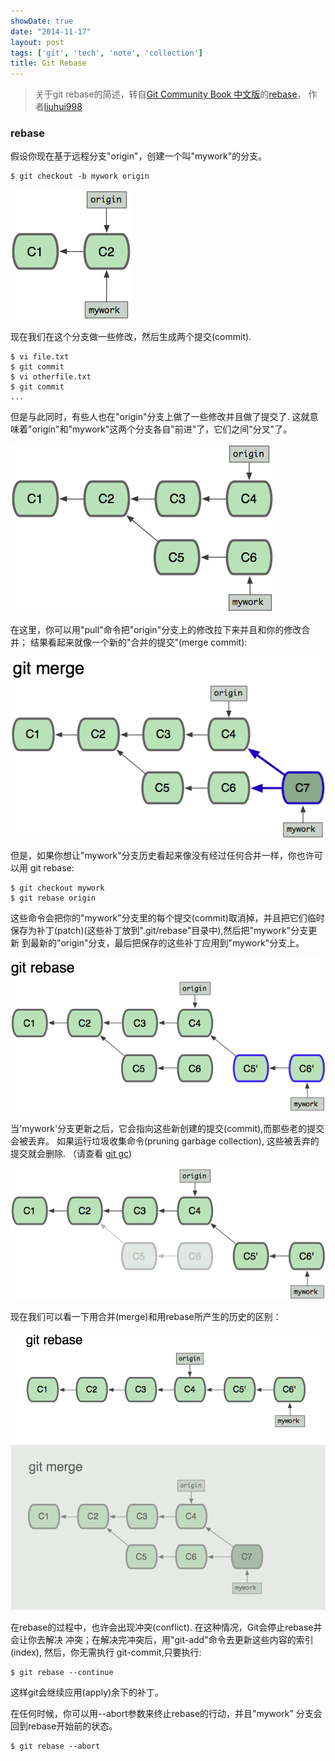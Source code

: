 ```yaml
---
showDate: true
date: "2014-11-17"
layout: post
tags: ['git', 'tech', 'note', 'collection']
title: Git Rebase
---
```


>关于git rebase的简述，转自<a href="//gitbook.liuhui998.com/index.html" target="_blank">Git Community Book 中文版</a>的<a href="//gitbook.liuhui998.com/4_2.html" target="_blank">rebase</a>， 作者<a href="//www.liuhui998.com" target="_blank">liuhui998</a>

### rebase

假设你现在基于远程分支"origin"，创建一个叫"mywork"的分支。

```
$ git checkout -b mywork origin
```

<!--more-->

![image](/images/git-rebase/rebase.png)

现在我们在这个分支做一些修改，然后生成两个提交(commit).

```
$ vi file.txt
$ git commit
$ vi otherfile.txt
$ git commit
...
```

但是与此同时，有些人也在"origin"分支上做了一些修改并且做了提交了. 这就意味着"origin"和"mywork"这两个分支各自"前进"了，它们之间"分叉"了。

![image](/images/git-rebase/rebase1.png)

在这里，你可以用"pull"命令把"origin"分支上的修改拉下来并且和你的修改合并； 结果看起来就像一个新的"合并的提交"(merge commit):

![image](/images/git-rebase/rebase2.png)

但是，如果你想让"mywork"分支历史看起来像没有经过任何合并一样，你也许可以用 git rebase:

```
$ git checkout mywork
$ git rebase origin
```

这些命令会把你的"mywork"分支里的每个提交(commit)取消掉，并且把它们临时 保存为补丁(patch)(这些补丁放到".git/rebase"目录中),然后把"mywork"分支更新 到最新的"origin"分支，最后把保存的这些补丁应用到"mywork"分支上。

![image](/images/git-rebase/rebase3.png)

当'mywork'分支更新之后，它会指向这些新创建的提交(commit),而那些老的提交会被丢弃。 如果运行垃圾收集命令(pruning garbage collection), 这些被丢弃的提交就会删除. （请查看 <a href="//www.kernel.org/pub/software/scm/git/docs/git-gc.html" target="_blank">git gc</a>)

![image](/images/git-rebase/rebase4.png)

现在我们可以看一下用合并(merge)和用rebase所产生的历史的区别：

![image](/images/git-rebase/rebase5.png)


在rebase的过程中，也许会出现冲突(conflict). 在这种情况，Git会停止rebase并会让你去解决 冲突；在解决完冲突后，用"git-add"命令去更新这些内容的索引(index), 然后，你无需执行 git-commit,只要执行:

```
$ git rebase --continue
```

这样git会继续应用(apply)余下的补丁。

在任何时候，你可以用--abort参数来终止rebase的行动，并且"mywork" 分支会回到rebase开始前的状态。

```
$ git rebase --abort
```
